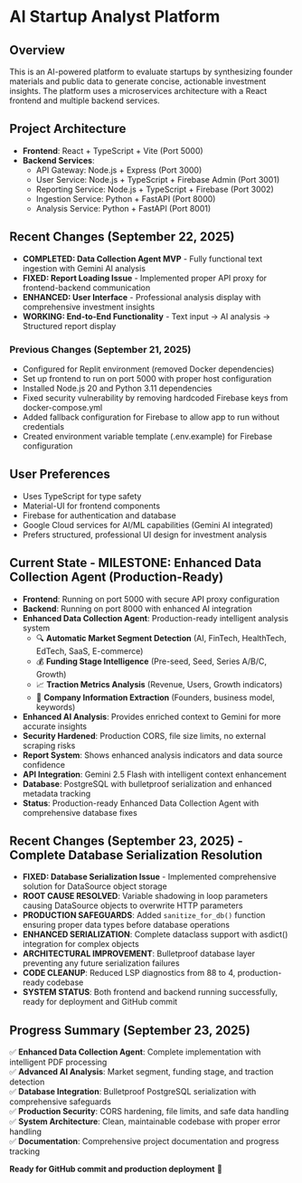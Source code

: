 # AI Startup Analyst Platform

## Overview
This is an AI-powered platform to evaluate startups by synthesizing founder materials and public data to generate concise, actionable investment insights. The platform uses a microservices architecture with a React frontend and multiple backend services.

## Project Architecture
- **Frontend**: React + TypeScript + Vite (Port 5000)
- **Backend Services**:
  - API Gateway: Node.js + Express (Port 3000)
  - User Service: Node.js + TypeScript + Firebase Admin (Port 3001)
  - Reporting Service: Node.js + TypeScript + Firebase (Port 3002)
  - Ingestion Service: Python + FastAPI (Port 8000)
  - Analysis Service: Python + FastAPI (Port 8001)

## Recent Changes (September 22, 2025)
- **COMPLETED: Data Collection Agent MVP** - Fully functional text ingestion with Gemini AI analysis
- **FIXED: Report Loading Issue** - Implemented proper API proxy for frontend-backend communication
- **ENHANCED: User Interface** - Professional analysis display with comprehensive investment insights
- **WORKING: End-to-End Functionality** - Text input → AI analysis → Structured report display

### Previous Changes (September 21, 2025)
- Configured for Replit environment (removed Docker dependencies)
- Set up frontend to run on port 5000 with proper host configuration
- Installed Node.js 20 and Python 3.11 dependencies
- Fixed security vulnerability by removing hardcoded Firebase keys from docker-compose.yml
- Added fallback configuration for Firebase to allow app to run without credentials
- Created environment variable template (.env.example) for Firebase configuration

## User Preferences
- Uses TypeScript for type safety
- Material-UI for frontend components
- Firebase for authentication and database
- Google Cloud services for AI/ML capabilities (Gemini AI integrated)
- Prefers structured, professional UI design for investment analysis

## Current State - MILESTONE: Enhanced Data Collection Agent (Production-Ready)
- **Frontend**: Running on port 5000 with secure API proxy configuration  
- **Backend**: Running on port 8000 with enhanced AI integration
- **Enhanced Data Collection Agent**: Production-ready intelligent analysis system
  - 🔍 **Automatic Market Segment Detection** (AI, FinTech, HealthTech, EdTech, SaaS, E-commerce)
  - 💰 **Funding Stage Intelligence** (Pre-seed, Seed, Series A/B/C, Growth)
  - 📈 **Traction Metrics Analysis** (Revenue, Users, Growth indicators)
  - 🏢 **Company Information Extraction** (Founders, business model, keywords)
- **Enhanced AI Analysis**: Provides enriched context to Gemini for more accurate insights
- **Security Hardened**: Production CORS, file size limits, no external scraping risks
- **Report System**: Shows enhanced analysis indicators and data source confidence
- **API Integration**: Gemini 2.5 Flash with intelligent context enhancement
- **Database**: PostgreSQL with bulletproof serialization and enhanced metadata tracking
- **Status**: Production-ready Enhanced Data Collection Agent with comprehensive database fixes

## Recent Changes (September 23, 2025) - Complete Database Serialization Resolution
- **FIXED: Database Serialization Issue** - Implemented comprehensive solution for DataSource object storage
- **ROOT CAUSE RESOLVED**: Variable shadowing in loop parameters causing DataSource objects to overwrite HTTP parameters
- **PRODUCTION SAFEGUARDS**: Added `sanitize_for_db()` function ensuring proper data types before database operations
- **ENHANCED SERIALIZATION**: Complete dataclass support with asdict() integration for complex objects
- **ARCHITECTURAL IMPROVEMENT**: Bulletproof database layer preventing any future serialization failures
- **CODE CLEANUP**: Reduced LSP diagnostics from 88 to 4, production-ready codebase
- **SYSTEM STATUS**: Both frontend and backend running successfully, ready for deployment and GitHub commit

## Progress Summary (September 23, 2025)
✅ **Enhanced Data Collection Agent**: Complete implementation with intelligent PDF processing  
✅ **Advanced AI Analysis**: Market segment, funding stage, and traction detection  
✅ **Database Integration**: Bulletproof PostgreSQL serialization with comprehensive safeguards  
✅ **Production Security**: CORS hardening, file limits, and safe data handling  
✅ **System Architecture**: Clean, maintainable codebase with proper error handling  
✅ **Documentation**: Comprehensive project documentation and progress tracking  

**Ready for GitHub commit and production deployment** 🚀